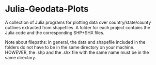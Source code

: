 # Julia-Geodata-Plots
A collection of Julia programs for plotting data over country/state/county outlines extracted from shapefiles. A folder for each project contains the Julia code and the corresponding SHP+SHX files.

Note about filepaths: in general, the data and shapefile included in the folders do not have to be in the same directory on your machine. HOWEVER, the .shp and the .shx file with the same name must be in the same directory. 

